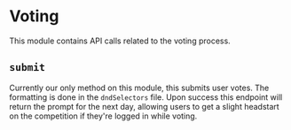 # Voting

This module contains API calls related to the voting process.

## `submit`

Currently our only method on this module, this submits user votes. The formatting is done in the `dndSelectors` file. Upon success this endpoint will return the prompt for the next day, allowing users to get a slight headstart on the competition if they're logged in while voting.
